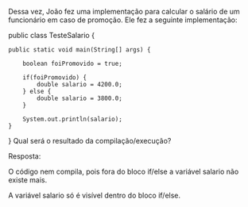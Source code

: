 Dessa vez, João fez uma implementação para calcular o salário de um funcionário em caso de promoção. Ele fez a seguinte implementação:

public class TesteSalario {

    public static void main(String[] args) {

        boolean foiPromovido = true;

        if(foiPromovido) {
            double salario = 4200.0;
        } else {
            double salario = 3800.0;
        }

        System.out.println(salario);
    }
}
Qual será o resultado da compilação/execução?

Resposta:

O código nem compila, pois fora do bloco if/else a variável salario não existe mais.

A variável salario só é visível dentro do bloco if/else.